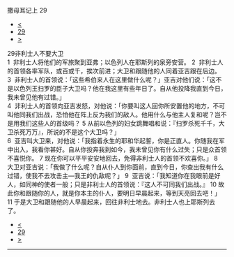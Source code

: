﻿





 撒母耳记上 29




* [<](bible/1SA28.md)
* [29](bible/1SA.md)
* [>](bible/1SA30.md)



 
29非利士人不要大卫  
1  非利士人将他们的军旅聚到亚弗；以色列人在耶斯列的泉旁安营。 
2  非利士人的首领各率军队，或百或千，挨次前进；大卫和跟随他的人同着亚吉跟在后边。 
3  非利士人的首领说：「这些希伯来人在这里做什么呢？」亚吉对他们说：「这不是以色列王扫罗的臣子大卫吗？他在我这里有些年日了。自从他投降我直到今日，我未曾见他有过错。」  
4  非利士人的首领向亚吉发怒，对他说：「你要叫这人回你所安置他的地方，不可叫他同我们出战，恐怕他在阵上反为我们的敌人。他用什么与他主人复和呢？岂不是用我们这些人的首级吗？ 
5 从前以色列的妇女跳舞唱和说：『扫罗杀死千千，大卫杀死万万』，所说的不是这个大卫吗？」  
6  亚吉叫大卫来，对他说：「我指着永生的耶和华起誓，你是正直人。你随我在军中出入，我看你甚好。自从你投奔我到如今，我未曾见你有什么过失；只是众首领不喜悦你。 
7 现在你可以平平安安地回去，免得非利士人的首领不欢喜你。」 
8  大卫对亚吉说：「我做了什么呢？自从仆人到你面前，直到今日，你查出我有什么过错，使我不去攻击主—我王的仇敌呢？」 
9  亚吉说：「我知道你在我眼前是好人，如同神的使者一般；只是非利士人的首领说：『这人不可同我们出战。』 
10 故此你和跟随你的人，就是你本主的仆人，要明日早晨起来，等到天亮回去吧！」 
11 于是大卫和跟随他的人早晨起来，回往非利士地去。非利士人也上耶斯列去了。 
* [<](bible/1SA28.md)
* [29](bible/1SA.md)
* [>](bible/1SA30.md)





---









